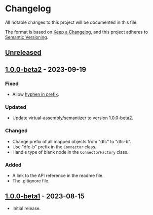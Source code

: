 # Changelog

All notable changes to this project will be documented in this file.

The format is based on [Keep a Changelog](https://keepachangelog.com/en/1.0.0/),
and this project adheres to [Semantic Versioning](https://semver.org/spec/v2.0.0.html).

## [Unreleased]

## [1.0.0-beta2] - 2023-09-19

### Fixed

- Allow [hyphen in prefix](https://github.com/sweetrdf/easyrdf/issues/32).

### Updated

- Update virtual-assembly/semantizer to version 1.0.0-beta2.

### Changed

- Change prefix of all mapped objects from "dfc" to "dfc-b".
- Use "dfc-b" prefix in the `Connector` class.
- Handle type of blank node in the `ConnectorFactory` class.

### Added

- A link to the API reference in the readme file.
- The .gitignore file.

## [1.0.0-beta1] - 2023-08-15

- Initial release.

[unreleased]: https://github.com/datafoodconsortium/connector-php/compare/v1.0.0-beta1...HEAD
[1.0.0-beta2]: https://github.com/datafoodconsortium/connector-php/compare/v1.0.0-beta1...v1.0.0-beta2
[1.0.0-beta1]: https://github.com/datafoodconsortium/connector-php/releases/tag/v1.0.0-beta1
